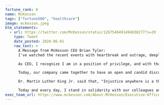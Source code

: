 ```yaml
---
fortune_rank: 8
name: McKesson
tags: ["fortune500", "healthcare"]
image: mckesson.jpeg
blm_statements:
  - url: https://twitter.com/McKesson/status/1267546491494838277?s=20
    type: Tweet
    date_posted: 2020-06-01
    raw_text: >
      A Message from McKesson CEO Brian Tyler:
      I've watched the recent events with heartbreak and outrage, deeply saddened by the persistent existence of racism in our society and the impact it continues to have on the Black and other POC communities.

      As CEO, I recognize I am in a position of privilege, and with that privilege comes a great responsibility.  Our collective heartbreak and outrage are not enough.  If we are going to see the meaningful change we seek, we must commit to taking action - not just when an incident happens, but every moment and every day.

      Today, our company came together to have an open and candid discussion about how we can all live out our shared commitment to inclusion.  We will gather, we will listen, and we will support each other.  We talk a lot internally about being together, let's be together now in this moment and in our future.

      Dr. Martin Luther King Jr. said that, "Injustice anywhere is a threat to justice everywhere."

      Today and every day, I stand in solidarity with our colleagues and the patients, customers, and communities we serve as we commit to be a part of the solution.  In these challenging times, I am hopeful about the power of what we can achieve if we are willing to stand up for justice and support one another.
exec_team_url: https://www.mckesson.com/About-McKesson/Executive-Officers/
---
```

